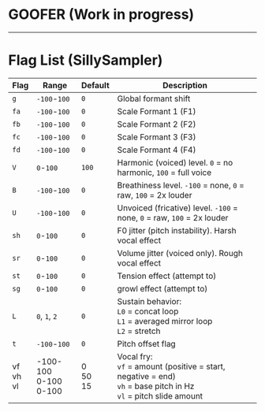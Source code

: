 # GOOFER (Work in progress)
___
# Flag List (SillySampler)

| Flag | Range    | Default | Description |
|------|----------|---------|-------------|
| `g`  | `-100`-`100`  | `0` | Global formant shift  |
| `fa` | `-100`-`100`  | `0` | Scale Formant 1 (F1)  |
| `fb` | `-100`-`100`  | `0` | Scale Formant 2 (F2)  |
| `fc` | `-100`-`100`  | `0` | Scale Formant 3 (F3)  |
| `fd` | `-100`-`100`  | `0` | Scale Formant 4 (F4)  |
| `V`  | `0`-`100`     | `100` | Harmonic (voiced) level. `0` = no harmonic, `100` = full voice |
| `B`  | `-100`-`100`  | `0`   | Breathiness level. `-100` = none, `0` = raw, `100` = 2x louder |
| `U`  | `-100`-`100`  | `0`   | Unvoiced (fricative) level. `-100` = none, `0` = raw, `100` = 2x louder |
| `sh` | `0`-`100`     | `0`   | F0 jitter (pitch instability). Harsh vocal effect |
| `sr` | `0`-`100`     | `0`   | Volume jitter (voiced only). Rough vocal effect |
| `st` | `0`-`100`     | `0`   | Tension effect (attempt to) |
| `sg` | `0`-`100`     | `0`   | growl effect (attempt to) |
| `L`  | `0`, `1`, `2` | `0`   | Sustain behavior: <br> `L0` = concat loop <br> `L1` = averaged mirror loop <br> `L2` = stretch |
| `t`  | `-100`-`100`  | `0`   | Pitch offset flag |
| vf<br>vh<br>vl | -100-100<br>0-100<br>0-100 | 0<br>50<br>15 | Vocal fry: <br>`vf` = amount (positive = start, negative = end) <br>`vh` = base pitch in Hz <br>`vl` = pitch slide amount |
